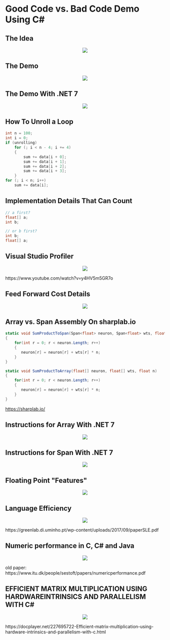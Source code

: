 # Good Code vs. Bad Code Demo Using C#


## The Idea
<p align="center">
  <img src="https://github.com/grensen/good_vs_bad_code/blob/main/figures/idea_vs_computer.png?raw=true">
</p>

## The Demo
<p align="center">
  <img src="https://github.com/grensen/good_vs_bad_code/blob/main/figures/good_vs_bad_demo.png?raw=true">
</p>

## The Demo With .NET 7
<p align="center">
  <img src="https://github.com/grensen/good_vs_bad_code/blob/main/figures/good_vs_bad_demo_dotnet7.png?raw=true">
</p>

## How To Unroll a Loop
~~~cs
int n = 100;
int i = 0;
if (unrolling)
    for (; i < n - 4; i += 4)
    {
        sum += data[i + 0];
        sum += data[i + 1];
        sum += data[i + 2];
        sum += data[i + 3];
    }
for (; i < n; i++)
    sum += data[i];
~~~

## Implementation Details That Can Count
~~~cs
// a first?
float[] a;
int b;
~~~

~~~cs
// or b first? 
int b;
float[] a;
~~~

## Visual Studio Profiler
<p align="center">
  <img src="https://github.com/grensen/good_vs_bad_code/blob/main/figures/vs_profiler_modules.png?raw=true">
</p>
https://www.youtube.com/watch?v=y4HV5m5GR7o

## Feed Forward Cost Details
<p align="center">
  <img src="https://github.com/grensen/good_vs_bad_code/blob/main/figures/vs_profiler_caller_info.png?raw=true">
</p>


## Array vs. Span Assembly On sharplab.io
~~~cs
static void SumProductToSpan(Span<float> neuron, Span<float> wts, float n)
{    
    for(int r = 0; r < neuron.Length; r++)
    {                 
       neuron[r] = neuron[r] + wts[r] * n;
    }   
}

static void SumProductToArray(float[] neuron, float[] wts, float n)
{    
    for(int r = 0; r < neuron.Length; r++)
    {                 
       neuron[r] = neuron[r] + wts[r] * n;
    }   
}

~~~
https://sharplab.io/

## Instructions for Array With .NET 7
<p align="center">
  <img src="https://github.com/grensen/good_vs_bad_code/blob/main/figures/asm_array.png?raw=true">
</p>

## Instructions for Span With .NET 7
<p align="center">
  <img src="https://github.com/grensen/good_vs_bad_code/blob/main/figures/asm_span.png?raw=true">
</p>

## Floating Point "Features"
<p align="center">
  <img src="https://github.com/grensen/good_vs_bad_code/blob/main/figures/single_vs_one_piece.png?raw=true">
</p>

## Language Efficiency
<p align="center">
  <img src="https://github.com/grensen/good_vs_bad_code/blob/main/figures/language_efficiency.png?raw=true">
</p>
https://greenlab.di.uminho.pt/wp-content/uploads/2017/09/paperSLE.pdf

## Numeric performance in C, C# and Java
<p align="center">
  <img src="https://github.com/grensen/good_vs_bad_code/blob/main/figures/c_cs_java_numeric_perf.png?raw=true">
</p>
old paper: https://www.itu.dk/people/sestoft/papers/numericperformance.pdf

## EFFICIENT MATRIX MULTIPLICATION USING HARDWAREINTRINSICS AND PARALLELISM WITH C#
<p align="center">
  <img src="https://github.com/grensen/good_vs_bad_code/blob/main/figures/efficient_matrix_multiplication.png?raw=true">
</p>
https://docplayer.net/227695722-Efficient-matrix-multiplication-using-hardware-intrinsics-and-parallelism-with-c.html

